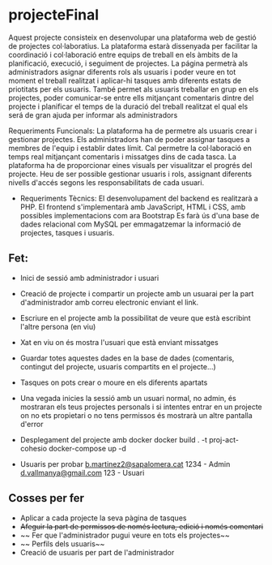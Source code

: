 # projecteFinal
Aquest projecte consisteix en desenvolupar una plataforma web de gestió de projectes
col·laboratius.
La plataforma estarà dissenyada per facilitar la coordinació i col·laboració entre equips de
treball en els àmbits de la planificació, execució, i seguiment de projectes. La página permetrà
als administradors asignar diferents rols als usuaris i poder veure en tot moment el treball
realitzat i aplicar-hi tasques amb diferents estats de priotitats per els usuaris.
També permet als usuaris treballar en grup en els projectes, poder comunicar-se entre ells
mitjançant comentaris dintre del projecte i planificar el temps de la duració del treball realitzat
el qual els será de gran ajuda per informar als administradors

Requeriments Funcionals:
La plataforma ha de permetre als usuaris crear i gestionar projectes.
Els administradors han de poder assignar tasques a membres de l'equip i establir dates límit.
Cal permetre la col·laboració en temps real mitjançant comentaris i missatges dins de cada
tasca.
La plataforma ha de proporcionar eines visuals per visualitzar el progrés del projecte.
Heu de ser possible gestionar usuaris i rols, assignant diferents nivells d'accés segons les
responsabilitats de cada usuari.
- Requeriments Tècnics:
El desenvolupament del backend es realitzarà a PHP.
El frontend s'implementarà amb JavaScript, HTML i CSS, amb possibles implementacions com
ara Bootstrap
Es farà ús d'una base de dades relacional com MySQL per emmagatzemar la informació de
projectes, tasques i usuaris.

## Fet: 
- Inici de sessió amb administrador i usuari

- Creació de projecte i compartir un projecte amb un usuarai per la part d'administrador amb correu electronic enviant el link.

- Escriure en el projecte amb la possibilitat de veure que està escribint l'altre persona (en viu)

- Xat en viu on és mostra l'usuari que està enviant missatges

- Guardar totes aquestes dades en la base de dades (comentaris, contingut del projecte, usuaris compartits en el projecte...)

- Tasques on pots crear o moure en els diferents apartats

- Una vegada inicies la sessió amb un usuari normal, no admin, és mostraran els teus projectes personals i si intentes entrar en un projecte on no ets propietari o no tens permissos és mostrarà un altre pantalla d'error

- Desplegament del projecte amb docker 
docker build . -t proj-act-cohesio
docker-compose up -d

- Usuaris per probar
b.martinez2@sapalomera.cat 1234 - Admin
d.vallmanya@gmail.com 123 - Usuari
## Cosses per fer

- Aplicar a cada projecte la seva pàgina de tasques
- ~~Afeguir la part de permissos de només lectura, edició i només comentari~~
- ~~ Fer que l'administrador pugui veure en tots els projectes~~
- ~~ Perfils dels usuaris~~
- Creació de usuaris per part de l'administrador
